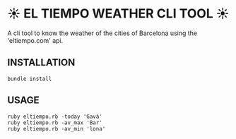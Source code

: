 # ☀️ EL TIEMPO WEATHER CLI TOOL ☀️

A cli tool to know the weather of the cities of Barcelona using the
'eltiempo.com' api.

## INSTALLATION
```
bundle install
```

## USAGE
```
ruby eltiempo.rb -today 'Gavà'
ruby eltiempo.rb -av_max 'Bar'
ruby eltiempo.rb -av_min 'lona'
```
